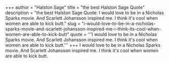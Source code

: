 +++
author = "Halston Sage"
title = "the best Halston Sage Quote"
description = "the best Halston Sage Quote: I would love to be in a Nicholas Sparks movie. And Scarlett Johansson inspired me. I think it's cool when women are able to kick butt."
slug = "i-would-love-to-be-in-a-nicholas-sparks-movie-and-scarlett-johansson-inspired-me-i-think-its-cool-when-women-are-able-to-kick-butt"
quote = '''I would love to be in a Nicholas Sparks movie. And Scarlett Johansson inspired me. I think it's cool when women are able to kick butt.'''
+++
I would love to be in a Nicholas Sparks movie. And Scarlett Johansson inspired me. I think it's cool when women are able to kick butt.
